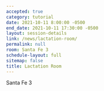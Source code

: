 ```yaml
---
accepted: true
category: tutorial
date: 2021-10-11 8:00:00 -0500
end_date: 2021-10-11 17:30:00 -0500
layout: session-details
link: /news/lactation-room/
permalink: null
room: Santa Fe 3
schedule-layout: full
sitemap: false
title: Lactation Room
---
```


Santa Fe 3
